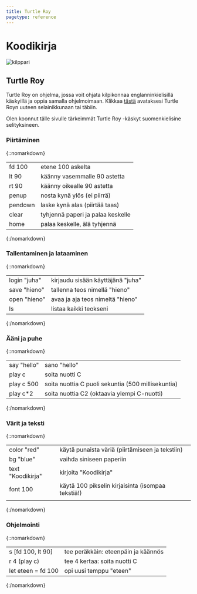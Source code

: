 ```yaml
--- 
title: Turtle Roy
pagetype: reference
---
```


# Koodikirja

<div><img id="turtle-character" src="/images/turtle1.png" alt="kilppari"></div>

## Turtle Roy

Turtle Roy on ohjelma, jossa voit ohjata kilpikonnaa englanninkielisillä käskyillä ja oppia
samalla ohjelmoimaan. Klikkaa [tästä](http://www.turtle-roy.com) avataksesi Turtle Royn
uuteen selainikkunaan tai täbiin.

Olen koonnut tälle sivulle tärkeimmät Turtle Roy -käskyt suomenkielisine selityksineen.

### Piirtäminen

{::nomarkdown}
<table>
  <tbody>
    <tr><td>fd 100<td>etene 100 askelta</tr>
    <tr><td>lt 90<td>käänny vasemmalle 90 astetta</tr>
    <tr><td>rt 90<td>käänny oikealle 90 astetta</tr>
    <tr><td>penup<td>nosta kynä ylös (ei piirrä)</tr>
    <tr><td>pendown<td>laske kynä alas (piirtää taas)</tr>
    <tr><td>clear<td>tyhjennä paperi ja palaa keskelle</tr>
    <tr><td>home<td>palaa keskelle, älä tyhjennä</tr>
  </tbody>
</table>
{:/nomarkdown}

### Tallentaminen ja lataaminen

{::nomarkdown}
<table>
  <tbody>
    <tr><td>login "juha"<td>kirjaudu sisään käyttäjänä "juha"</tr>
    <tr><td>save "hieno"<td>tallenna teos nimellä "hieno"</tr>
    <tr><td>open "hieno"<td>avaa ja aja teos nimeltä "hieno"</tr>
    <tr><td>ls<td>listaa kaikki teokseni</tr>
  </tbody>
</table>
{:/nomarkdown}

### Ääni ja puhe

{::nomarkdown}
<table>
  <tbody>
    <tr><td>say "hello"<td>sano "hello"</tr>
    <tr><td>play c<td>soita nuotti C</tr>
    <tr><td>play c 500<td>soita nuottia C puoli sekuntia (500 millisekuntia)</tr>
    <tr><td>play c*2<td>soita nuottia C2 (oktaavia ylempi C-nuotti)</tr>
  </tbody>
</table>
{:/nomarkdown}

### Värit ja teksti

{::nomarkdown}
<table>
  <tbody>
    <tr><td>color "red"<td>käytä punaista väriä (piirtämiseen ja tekstiin)</tr>
    <tr><td>bg "blue"<td>vaihda siniseen paperiin</tr>
    <tr><td>text "Koodikirja"<td>kirjoita "Koodikirja"</tr>
    <tr><td>font 100<td>käytä 100 pikselin kirjaisinta (isompaa tekstiä!)</tr>
    <tr><td><td></tr>
  </tbody>
</table>
{:/nomarkdown}


### Ohjelmointi

{::nomarkdown}
<table>
  <tbody>
    <tr><td>s [fd 100, lt 90]<td>tee peräkkäin: eteenpäin ja käännös</tr>
    <tr><td>r 4 (play c)<td>tee 4 kertaa: soita nuotti C</tr>
    <tr><td>let eteen = fd 100<td>opi uusi temppu "eteen"</tr>
  </tbody>
</table>
{:/nomarkdown}
